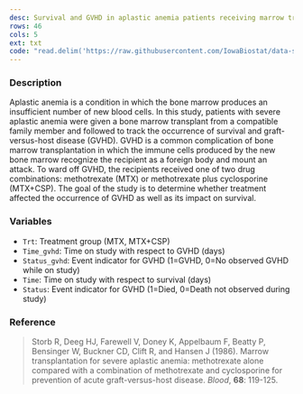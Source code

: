 ```yaml
---
desc: Survival and GVHD in aplastic anemia patients receiving marrow transplantation
rows: 46
cols: 5
ext: txt
code: "read.delim('https://raw.githubusercontent.com/IowaBiostat/data-sets/main/anemia/anemia.txt')"
---
```


### Description

Aplastic anemia is a condition in which the bone marrow produces an insufficient number of new blood cells.  In this study, patients with severe aplastic anemia were given a bone marrow transplant from a compatible family member and followed to track the occurrence of survival and graft-versus-host disease (GVHD).  GVHD is a common complication of bone marrow transplantation in which the immune cells produced by the new bone marrow recognize the recipient as a foreign body and mount an attack.  To ward off GVHD, the recipients received one of two drug combinations: methotrexate (MTX) or methotrexate plus cyclosporine (MTX+CSP).  The goal of the study is to determine whether treatment affected the occurrence of GVHD as well as its impact on survival.

### Variables

* `Trt`: Treatment group (MTX, MTX+CSP)
* `Time_gvhd`: Time on study with respect to GVHD (days)
* `Status_gvhd`: Event indicator for GVHD (1=GVHD, 0=No observed GVHD while on study)
* `Time`: Time on study with respect to survival (days)
* `Status`: Event indicator for GVHD (1=Died, 0=Death not observed during study)

### Reference

> Storb R, Deeg HJ, Farewell V, Doney K, Appelbaum F, Beatty P, Bensinger W, Buckner CD, Clift R, and Hansen J (1986). Marrow transplantation for severe aplastic anemia: methotrexate alone compared with a combination of methotrexate and cyclosporine for prevention of acute graft-versus-host disease.  *Blood*, **68**: 119-125.
